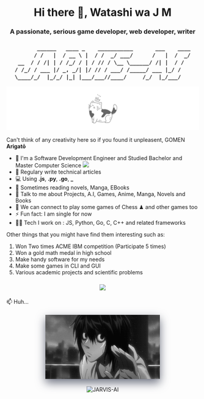 <h1 align="center">Hi there 👋, Watashi wa J M</h3>
<h3 align="center">A passionate, serious game developer, web developer, writer</h3>

<h3 align="center"> 

```ascii
       ______   ____ _    ___________       ___    ____
      / /   |  / __ \ |  / /  _/ ___/      /   |  /  _/
 __  / / /| | / /_/ / | / // / \__ \______/ /| |  / /  
/ /_/ / ___ |/ _, _/| |/ // / ___/ /_____/ ___ |_/ /   
\____/_/  |_/_/ |_| |___/___//____/     /_/  |_/___/   

```
</h3>

<p align="center">
<img src="https://raw.githubusercontent.com/JARVIS-AI/img-storageprojects/master/Profile-GIF/doodle.svg">
</p>

Can't think of any creativity here so if you found it unpleasent, GOMEN **Arigatō**

- 🏦 I'm a Software Development Engineer and Studied Bachelor and Master Computer Science 
      <img src="https://media.giphy.com/media/WUlplcMpOCEmTGBtBW/giphy.gif" width="30">
- 📝 Regulary write technical articles
- 💻 Using **.js**, **.py**, **.go**, **_**
- 📖 Sometimes reading novels, Manga, EBooks
- 💬 Talk to me about Projects, A.I, Games, Anime, Manga, Novels and Books
- 👯 We can connect to play some games of Chess ♟ and other games too
- ⚡ Fun fact: I am single for now
- 🧑‍💻 Tech I work on : JS, Python, Go, C, C++ and related frameworks

Other things that you might have find them interesting such as: 
1. Won Two times ACME IBM competition (Participate 5 times)
2. Won a gold math medal in high school
3. Make handy software for my needs
4. Make some games in CLI and GUI
5. Various academic projects and scientific problems

<h3 align="center">
<img src="https://spotify-gh-page.vercel.app/now-playing">
</h3>

📫 Huh...
<h4 align="center">
    <img src="https://raw.githubusercontent.com/JARVIS-AI/img-storageprojects/master/Profile-GIF/L.gif" style="max-width:100%;filter: drop-shadow(0px 10px 0.75rem #1b2139a3);" width="300" align="middle">
</h4>

<p align="center"> <img src="https://komarev.com/ghpvc/?username=JARVIS-AI&label=Profile%20views&color=0e75b6&style=flat" alt="JARVIS-AI" /> </p>
